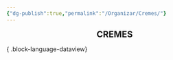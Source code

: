 ```yaml
---
{"dg-publish":true,"permalink":"/Organizar/Cremes/"}
---
```


<div style="text-align: center;"> <span style="font-size: 20px;"><b>CREMES</b></span> </div>


{ .block-language-dataview}
